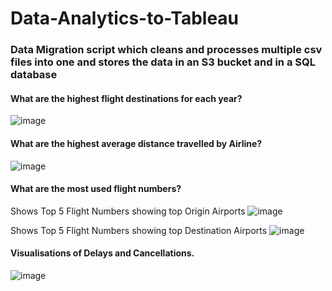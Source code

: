 # Data-Analytics-to-Tableau

### Data Migration script which cleans and processes multiple csv files into one and stores the data in an S3 bucket and in a SQL database 

#### What are the highest flight destinations for each year?
![image](https://github.com/vpagador/Data-Analytics-to-Tableau/assets/80417833/946f2fff-6e12-4232-ab1c-99b5e8931b31)

#### What are the highest average distance travelled by Airline?
![image](https://github.com/vpagador/Data-Analytics-to-Tableau/assets/80417833/ccebc047-7526-4802-9133-16b1f12285f8)

#### What are the most used flight numbers?
Shows Top 5 Flight Numbers showing top Origin Airports 
![image](https://github.com/vpagador/Data-Analytics-to-Tableau/assets/80417833/d01e9751-3541-4bd0-881a-6b87f9d6ae0a)

Shows Top 5 Flight Numbers showing top Destination Airports 
![image](https://github.com/vpagador/Data-Analytics-to-Tableau/assets/80417833/36535b08-eaaa-4eb4-b2d5-403b70779258)


#### Visualisations of Delays and Cancellations.
![image](https://github.com/vpagador/Data-Analytics-to-Tableau/assets/80417833/72137951-d84b-4942-826b-0f4dd9cc486e)

